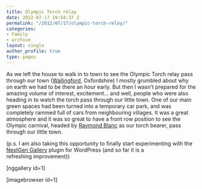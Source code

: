 ```yaml
---
title: Olympic Torch relay
date: 2012-07-17 19:54:37 Z
permalink: "/2012/07/17/olympic-torch-relay/"
categories:
- Family
- archive
layout: single
author_profile: true
type: pages
---
```


As we left the house to walk in to town to see the Olympic Torch relay pass through our town (<a title="Wallingford" href="http://en.wikipedia.org/wiki/Wallingford,_Oxfordshire" target="_blank">Wallingford</a>, Oxfordshire) I mostly grumbled about why on earth we had to be there an hour early. But then I wasn&#8217;t prepared for the amazing volume of interest, excitement&#8230; and well, people who were also heading in to watch the torch pass through our little town. One of our main green spaces had been turned into a temporary car park, and was completely rammed full of cars from neighbouring villages. It was a great atmosphere and it was so great to have a front row position to see the Olympic carnival, headed by <a title="Raymond Blanc" href="http://www.manoir.com/web/olem/le_manoir.jsp" target="_blank">Raymond Blanc</a> as our torch bearer, pass through our little town.

(p.s. I am also taking this opportunity to finally start experimenting with the <a title="NextGen Gallery" href="http://www.nextgen-gallery.com/" target="_blank">NextGen Gallery</a> plugin for WordPress (and so far it is a refreshing improvement))

[nggallery id=1]

[imagebrowser id=1]

&nbsp;

&nbsp;
